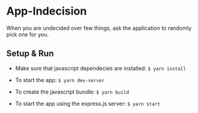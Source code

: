 # App-Indecision

When you are undecided over few things, ask the application to randomly pick one for you.

## Setup & Run

- Make sure that javascript dependecies are installed: `$ yarn install`

- To start the app: `$ yarn dev-server`

- To create the javascript bundle: `$ yarn build`

- To start the app using the express.js server: `$ yarn start`